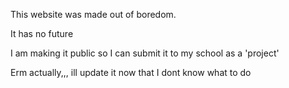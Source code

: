 This website was made out of boredom.

It has no future

I am making it public so I can submit it to my school as a 'project'

Erm actually,,, ill update it now that I dont know what to do
